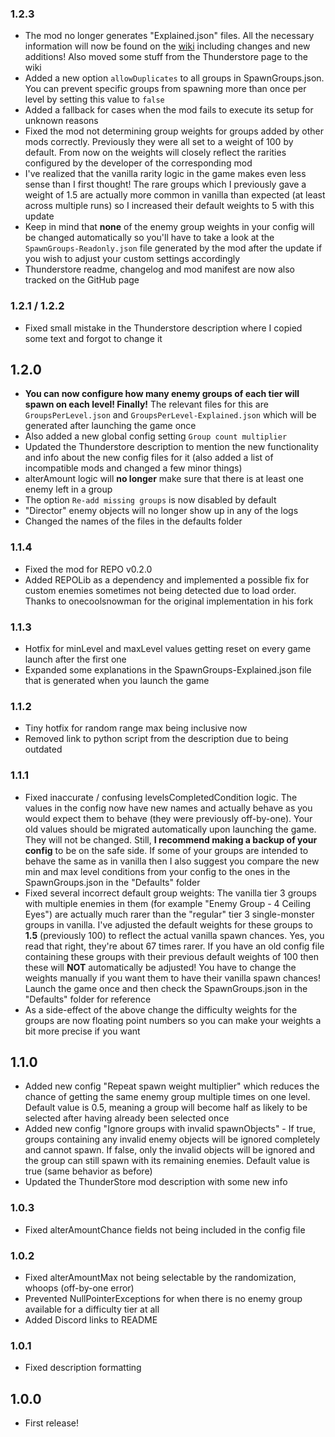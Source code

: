 ### 1.2.3
- The mod no longer generates "Explained.json" files. All the necessary information will now be found on the [wiki](https://github.com/Index154/REPO_SpawnConfig/wiki) including changes and new additions! Also moved some stuff from the Thunderstore page to the wiki
- Added a new option `allowDuplicates` to all groups in SpawnGroups.json. You can prevent specific groups from spawning more than once per level by setting this value to `false`
- Added a fallback for cases when the mod fails to execute its setup for unknown reasons
- Fixed the mod not determining group weights for groups added by other mods correctly. Previously they were all set to a weight of 100 by default. From now on the weights will closely reflect the rarities configured by the developer of the corresponding mod
- I've realized that the vanilla rarity logic in the game makes even less sense than I first thought! The rare groups which I previously gave a weight of 1.5 are actually more common in vanilla than expected (at least across multiple runs) so I increased their default weights to 5 with this update
- Keep in mind that **none** of the enemy group weights in your config will be changed automatically so you'll have to take a look at the `SpawnGroups-Readonly.json` file generated by the mod after the update if you wish to adjust your custom settings accordingly
- Thunderstore readme, changelog and mod manifest are now also tracked on the GitHub page

### 1.2.1 / 1.2.2
- Fixed small mistake in the Thunderstore description where I copied some text and forgot to change it

## 1.2.0
- **You can now configure how many enemy groups of each tier will spawn on each level! Finally!** The relevant files for this are `GroupsPerLevel.json` and `GroupsPerLevel-Explained.json` which will be generated after launching the game once
- Also added a new global config setting `Group count multiplier`
- Updated the Thunderstore description to mention the new functionality and info about the new config files for it (also added a list of incompatible mods and changed a few minor things)
- alterAmount logic will __no longer__ make sure that there is at least one enemy left in a group
- The option `Re-add missing groups` is now disabled by default
- "Director" enemy objects will no longer show up in any of the logs
- Changed the names of the files in the defaults folder

### 1.1.4
- Fixed the mod for REPO v0.2.0
- Added REPOLib as a dependency and implemented a possible fix for custom enemies sometimes not being detected due to load order. Thanks to onecoolsnowman for the original implementation in his fork

### 1.1.3
- Hotfix for minLevel and maxLevel values getting reset on every game launch after the first one
- Expanded some explanations in the SpawnGroups-Explained.json file that is generated when you launch the game

### 1.1.2
- Tiny hotfix for random range max being inclusive now
- Removed link to python script from the description due to being outdated

### 1.1.1
- Fixed inaccurate / confusing levelsCompletedCondition logic. The values in the config now have new names and actually behave as you would expect them to behave (they were previously off-by-one). Your old values should be migrated automatically upon launching the game. They will not be changed. Still, **I recommend making a backup of your config** to be on the safe side. If some of your groups are intended to behave the same as in vanilla then I also suggest you compare the new min and max level conditions from your config to the ones in the SpawnGroups.json in the "Defaults" folder
- Fixed several incorrect default group weights: The vanilla tier 3 groups with multiple enemies in them (for example "Enemy Group - 4 Ceiling Eyes") are actually much rarer than the "regular" tier 3 single-monster groups in vanilla. I've adjusted the default weights for these groups to **1.5** (previously 100) to reflect the actual vanilla spawn chances. Yes, you read that right, they're about 67 times rarer. If you have an old config file containing these groups with their previous default weights of 100 then these will **NOT** automatically be adjusted! You have to change the weights manually if you want them to have their vanilla spawn chances! Launch the game once and then check the SpawnGroups.json in the "Defaults" folder for reference
- As a side-effect of the above change the difficulty weights for the groups are now floating point numbers so you can make your weights a bit more precise if you want

## 1.1.0
- Added new config "Repeat spawn weight multiplier" which reduces the chance of getting the same enemy group multiple times on one level. Default value is 0.5, meaning a group will become half as likely to be selected after having already been selected once
- Added new config "Ignore groups with invalid spawnObjects" - If true, groups containing any invalid enemy objects will be ignored completely and cannot spawn. If false, only the invalid objects will be ignored and the group can still spawn with its remaining enemies. Default value is true (same behavior as before)
- Updated the ThunderStore mod description with some new info

### 1.0.3
- Fixed alterAmountChance fields not being included in the config file

### 1.0.2
- Fixed alterAmountMax not being selectable by the randomization, whoops (off-by-one error)
- Prevented NullPointerExceptions for when there is no enemy group available for a difficulty tier at all
- Added Discord links to README

### 1.0.1
- Fixed description formatting

## 1.0.0
- First release!